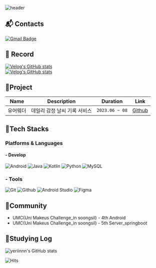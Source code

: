 ![header](https://capsule-render.vercel.app/api?type=Waving&text=☁️yeriinnn☁️&color=auto&height=200&section=header&animation=twinkling)

## :mailbox_with_mail: Contacts
[![Gmail Badge](https://img.shields.io/badge/Gmail-d14836?style=flat-square&logo=Gmail&logoColor=white&link=mailto:yrsong0915@gmail.com)](mailto:yrsong0915@gmail.com)

## :green_heart: Record
[![Velog's GitHub stats](https://velog-readme-stats.vercel.app/api/badge?name=yeriinnn)](https://velog.io/@riinnn) <br>
[![Velog's GitHub stats](https://velog-readme-stats.vercel.app/api?name=riinnn)](https://velog.io/@riinnn)

## 🐧Project

| Name                    | Description                                       | Duration      | Link                                                                                             |
|---------------------------------|---------------------------------------------------|---------------|--------------------------------------------------------------------------------------------------|
| 유어웨더                            | 데일리 감정 날씨 기록 서비스                                 | `2023.06 ~ 08`     | [Github](https://github.com/yourweather/yourweather_android)     

##  :tiger:Tech Stacks
### Platforms & Languages
#### - Develop
![Android](https://img.shields.io/badge/Android-3DDC84.svg?&style=for-the-badge&logo=Android&logoColor=white)
![Java](https://img.shields.io/badge/Java-007396.svg?&style=for-the-badge&logo=Java&logoColor=white)
![Kotlin](https://img.shields.io/badge/Kotlin-7F52FF.svg?&style=for-the-badge&logo=Kotlin&logoColor=white)
![Python](https://img.shields.io/badge/Python-3776AB.svg?&style=for-the-badge&logo=Python&logoColor=white)
![MySQL](https://img.shields.io/badge/MySQL-4479A1?style=for-the-badge&logo=MySQL&logoColor=white)

### - Tools
![Git](https://img.shields.io/badge/Git-F05032.svg?&style=for-the-badge&logo=Git&logoColor=white)
![Github](https://img.shields.io/badge/github-181717?style=for-the-badge&logo=github&logoColor=white)
![Android Studio](https://img.shields.io/badge/Android%20Studio-3DDC84.svg?&style=for-the-badge&logo=Android%20Studio&logoColor=white)
![Figma](https://img.shields.io/badge/Figma-F24E1E.svg?&style=for-the-badge&logo=Figma&logoColor=white)                       


## :honeybee:Community
- UMC(Uni Makeus Challenge_in soongsil) - 4th Android
- UMC(Uni Makeus Challenge_in soongsil) - 5th Server_springboot

## :hatching_chick:Studying Log
![yeriinnn's GitHub stats](https://github-readme-stats.vercel.app/api?username=yeriinnn&show_icons=true&theme=radical)

![Hits](https://hits.seeyoufarm.com/api/count/incr/badge.svg?url=https%3A%2F%2Fgithub.com%2Fkim-soohyeon&count_bg=%23FFDAC7&title_bg=%23FFADAD&icon=&icon_color=%23E7E7E7&title=hits&edge_flat=false)
